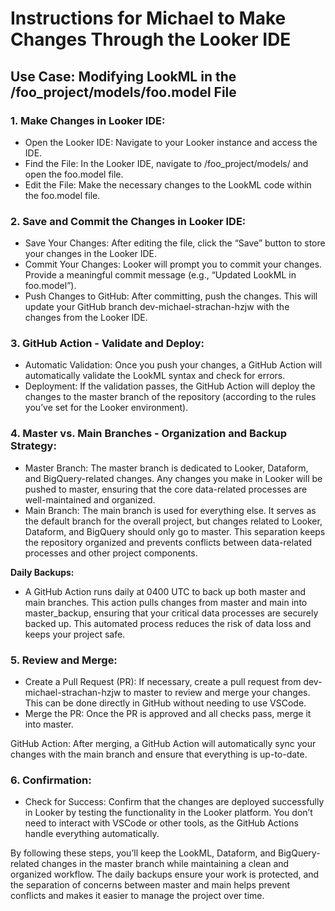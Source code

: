 # Instructions for Michael to Make Changes Through the Looker IDE

## Use Case: Modifying LookML in the /foo_project/models/foo.model File

### 1. Make Changes in Looker IDE:

+ Open the Looker IDE: Navigate to your Looker instance and access the IDE.
+ Find the File: In the Looker IDE, navigate to /foo_project/models/ and open the foo.model file.
+ Edit the File: Make the necessary changes to the LookML code within the foo.model file.

### 2. Save and Commit the Changes in Looker IDE:

+ Save Your Changes: After editing the file, click the “Save” button to store your changes in the Looker IDE.
+ Commit Your Changes: Looker will prompt you to commit your changes. Provide a meaningful commit message (e.g., “Updated LookML in foo.model”).
+ Push Changes to GitHub: After committing, push the changes. This will update your GitHub branch dev-michael-strachan-hzjw with the changes from the Looker IDE.

### 3. GitHub Action - Validate and Deploy:

+ Automatic Validation: Once you push your changes, a GitHub Action will automatically validate the LookML syntax and check for errors.
+ Deployment: If the validation passes, the GitHub Action will deploy the changes to the master branch of the repository (according to the rules you’ve set for the Looker environment).

### 4. Master vs. Main Branches - Organization and Backup Strategy:

+ Master Branch: The master branch is dedicated to Looker, Dataform, and BigQuery-related changes. Any changes you make in Looker will be pushed to master, ensuring that the core data-related processes are well-maintained and organized.
+ Main Branch: The main branch is used for everything else. It serves as the default branch for the overall project, but changes related to Looker, Dataform, and BigQuery should only go to master. This separation keeps the repository organized and prevents conflicts between data-related processes and other project components.

**Daily Backups:**

+ A GitHub Action runs daily at 0400 UTC to back up both master and main branches. This action pulls changes from master and main into master_backup, ensuring that your critical data processes are securely backed up. This automated process reduces the risk of data loss and keeps your project safe.

### 5. Review and Merge:

+ Create a Pull Request (PR): If necessary, create a pull request from dev-michael-strachan-hzjw to master to review and merge your changes. This can be done directly in GitHub without needing to use VSCode.
+ Merge the PR: Once the PR is approved and all checks pass, merge it into master.

GitHub Action: After merging, a GitHub Action will automatically sync your changes with the main branch and ensure that everything is up-to-date.

### 6. Confirmation:

+ Check for Success: Confirm that the changes are deployed successfully in Looker by testing the functionality in the Looker platform. You don’t need to interact with VSCode or other tools, as the GitHub Actions handle everything automatically.

By following these steps, you’ll keep the LookML, Dataform, and BigQuery-related changes in the master branch while maintaining a clean and organized workflow. The daily backups ensure your work is protected, and the separation of concerns between master and main helps prevent conflicts and makes it easier to manage the project over time.